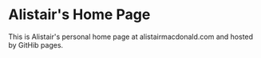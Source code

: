 # Alistair's Home Page
This is Alistair's personal home page at alistairmacdonald.com and hosted by GitHib pages.
